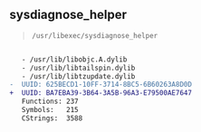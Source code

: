 ## sysdiagnose_helper

> `/usr/libexec/sysdiagnose_helper`

```diff

   - /usr/lib/libobjc.A.dylib
   - /usr/lib/libtailspin.dylib
   - /usr/lib/libtzupdate.dylib
-  UUID: 625BECD1-10FF-3714-8BC5-6B60263A8D0D
+  UUID: BA7EBA39-3B64-3A5B-96A3-E79500AE7647
   Functions: 237
   Symbols:   215
   CStrings:  3588

```
